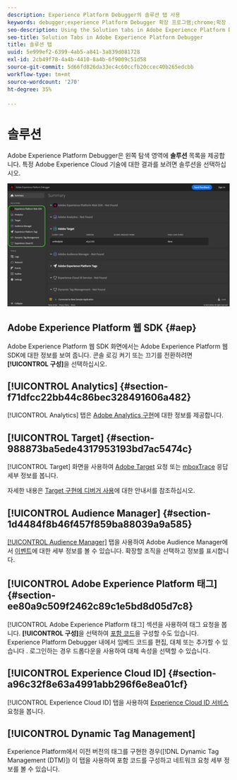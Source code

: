 ```yaml
---
description: Experience Platform Debugger의 솔루션 탭 사용
keywords: debugger;experience Platform Debugger 확장 프로그램;chrome;확장 프로그램;요약;지우기;요청;솔루션;솔루션;정보;analytics;target;audience manager;media optimizer;amo;id 서비스
seo-description: Using the Solution tabs in Adobe Experience Platform Debugger
seo-title: Solution Tabs in Adobe Experience Platform Debugger
title: 솔루션 탭
uuid: 5e999ef2-6399-4ab5-a841-3a839d081728
exl-id: 2cb49f78-4a4b-4410-8a4b-6f9009c51d58
source-git-commit: 5d66fd826da33ec4c60ccfb20ccec40b265edcbb
workflow-type: tm+mt
source-wordcount: '270'
ht-degree: 35%

---
```


# 솔루션

Adobe Experience Platform Debugger은 왼쪽 탐색 영역에 **솔루션** 목록을 제공합니다. 특정 Adobe Experience Cloud 기술에 대한 결과를 보려면 솔루션을 선택하십시오.

![디버거 UI에 표시된 사용 가능한 솔루션 목록](../images/solutions/overview/left-nav.png)

## Adobe Experience Platform 웹 SDK {#aep}

Adobe Experience Platform 웹 SDK 화면에서는 Adobe Experience Platform 웹 SDK에 대한 정보를 보여 줍니다. 콘솔 로깅 켜기 또는 끄기를 전환하려면 **[!UICONTROL 구성]**&#x200B;을 선택하십시오.

## [!UICONTROL Analytics] {#section-f71dfcc22bb44c86bec328491606a482}

[!UICONTROL Analytics] 탭은 [Adobe Analytics 구현](https://experienceleague.adobe.com/docs/analytics/implementation/home.html)에 대한 정보를 제공합니다.

## [!UICONTROL Target] {#section-988873ba5ede4317953193bd7ac5474c}

[!UICONTROL Target] 화면을 사용하여 [Adobe Target](https://experienceleague.adobe.com/docs/target/using/target-home.html) 요청 또는 [mboxTrace](https://experienceleague.adobe.com/docs/target/using/activities/troubleshoot-activities/content-trouble.html#section_256FCF7C14BB435BA2C68049EF0BA99E) 응답 세부 정보를 봅니다.

자세한 내용은 [Target 구현에 디버거 사용](./target.md)에 대한 안내서를 참조하십시오.

## [!UICONTROL Audience Manager] {#section-1d4484f8b46f457f859ba88039a9a585}

[[!UICONTROL Audience Manager]](https://experienceleague.adobe.com/docs/audience-manager/user-guide/aam-home.html) 탭을 사용하여 Adobe Audience Manager에서 [이벤트](https://experienceleague.adobe.com/docs/audience-manager/user-guide/api-and-sdk-code/dcs/dcs-event-calls/dcs-event-calls.html)에 대한 세부 정보를 볼 수 있습니다. 확장할 조직을 선택하고 정보를 표시합니다.

## [!UICONTROL Adobe Experience Platform 태그] {#section-ee80a9c509f2462c89c1e5bd8d05d7c8}

[!UICONTROL Adobe Experience Platform 태그] 섹션을 사용하여 태그 요청을 봅니다. **[!UICONTROL 구성]**&#x200B;을 선택하여 [포함 코드](../../tags/ui/publishing/environments.md#embed-code)을 구성할 수도 있습니다. Experience Platform Debugger 내에서 임베드 코드를 편집, 대체 또는 추가할 수 있습니다 . 로그인하는 경우 드롭다운을 사용하여 대체 속성을 선택할 수 있습니다.

## [!UICONTROL Experience Cloud ID] {#section-a96c32f8e63a4991abb296f6e8ea01cf}

[!UICONTROL Experience Cloud ID] 탭을 사용하여 [Experience Cloud ID 서비스](https://experienceleague.adobe.com/docs/id-service/using/home.html) 요청을 봅니다.

## [!UICONTROL Dynamic Tag Management]

Experience Platform에서 이전 버전의 태그를 구현한 경우([!DNL Dynamic Tag Management (DTM)]) 이 탭을 사용하여 포함 코드를 구성하고 네트워크 요청 세부 정보를 볼 수 있습니다.
